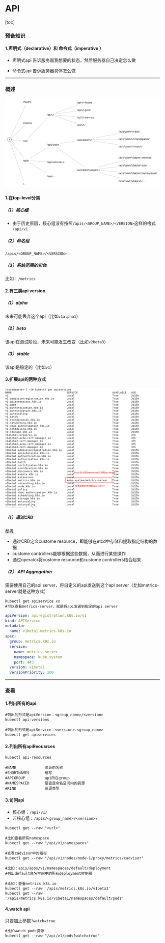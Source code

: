 # API

[toc]

### 预备知识

#### 1.声明式（declarative）和 命令式（imperative ）
* 声明式api
告诉服务器我想要的状态，然后服务器自己决定怎么做

* 命令式api
告诉服务器具体怎么做

***

### 概述

![](./imgs/api_01.png)

#### 1.在top-level分类

##### （1）核心组
* 由于历史原因，核心组没有按照`/apis/<GROUP_NAME>/<VERSION>`这样的格式
`/api/v1`

##### （2）命名组
`/apis/<GROUP_NAME>/<VERSION>`

##### （3）系统范围的实体
比如：`/metrics`


#### 2.有三类api version

##### （1）alpha
未来可能丢弃这个api（比如`v1alpha1`）

##### （2）beta
该api在测试阶段，未来可能发生改变（比如`v2beta3`）

##### （3）stable
该api是稳定的（比如`v1`）

#### 3.扩展api的两种方式

![](./imgs/api_02.png)

##### （1）通过CRD
[参考](https://kubernetes.io/docs/concepts/extend-kubernetes/api-extension/custom-resources/)
* 通过CRD定义custome resource，即能够在etcd中存储和提取指定结构的数据
* custome controllers能够根据这些数据，从而进行某些操作
* 通过operator将custome resource和custome controllers结合起来

##### （2） API Aggregation
需要使用自己的api server，将自定义的api发送到这个api server（比如metrics-server就是这种方式）
```shell
kubectl get apiservice xx
#可以查看metrics-server，就是将api发送到指定的api server
```
```yaml
apiVersion: apiregistration.k8s.io/v1
kind: APIService
metadata:
  name: v1beta1.metrics.k8s.io
spec:
  group: metrics.k8s.io
  service:
    name: metrics-server
    namespace: kube-system
    port: 443
  version: v1beta1
  versionPriority: 100
```

***

### 查看

#### 1.列出所有的api
```shell
#列出的形式是apiVersion：<group_name>/<version>
kubectl api-versions

#列出的形式是apiService：<version>.<group_name>
kubectl get apiservices
```

#### 2.列出所有apiReousrces
```shell
kubectl api-resources

#NAME             资源的名称                              
#SHORTNAMES       缩写
#APIGROUP         api所在group             
#NAMESPACED       是否是命名空间内的资源
#KIND             资源类型
```

#### 3.访问api
* 核心组：`/api/v1/`
* 非核心组：`/apis/<group_name>/<version>/`
```shell
kubectl get --raw "<url>"

#比如查看所有namespace
kubectl get --raw "/api/v1/namespaces"

#查看cadvisor中的指标
kubectl get --raw "/api/v1/nodes/node-1/proxy/metrics/cadvisor"

#比如：apis/apps/v1/namespaces/default/deployment
#列出default命名空间中的所有deployment控制器

#比如：查看metrics.k8s.io
kubectl get --raw '/apis/metrics.k8s.io/v1beta1'
kubectl get --raw '/apis/metrics.k8s.io/v1beta1/namespaces/default/pods'
```

#### 4.watch api
只要加上参数`?watch=true`
```shell
#比如watch pods资源
kubectl get --raw "/api/v1/pods?watch=true"
```
